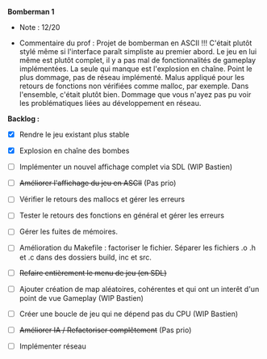 **Bomberman 1**
- Note : 12/20

- Commentaire du prof :
Projet de bomberman en ASCII !!! C'était plutôt stylé même si l'interface paraît simpliste au premier abord. Le jeu en lui même est plutôt complet, il y a pas mal de fonctionnalités de gameplay implémentées. La seule qui manque est l'explosion en chaîne. Point le plus dommage, pas de réseau implémenté. Malus appliqué pour les retours de fonctions non vérifiées comme malloc, par exemple. Dans l'ensemble, c'était plutôt bien. Dommage que vous n'ayez pas pu voir les problématiques liées au développement en réseau.


**Backlog :**
- [x] Rendre le jeu existant plus stable
- [x] Explosion en chaîne des bombes
- [ ] Implémenter un nouvel affichage complet via SDL (WIP Bastien)
- [ ] ~~Améliorer l'affichage du jeu en ASCII~~ (Pas prio)
- [ ] Vérifier le retours des mallocs et gérer les erreurs
- [ ] Tester le retours des fonctions en général et gérer les erreurs
- [ ] Gérer les fuites de mémoires.
- [ ] Amélioration du Makefile : factoriser le fichier. Séparer les fichiers .o .h et .c dans des dossiers build, inc et src.
- [ ] ~~Refaire entièrement le menu de jeu (en SDL)~~
- [ ] Ajouter création de map aléatoires, cohérentes et qui ont un interêt d'un point de vue Gameplay (WIP Bastien)
- [ ] Créer une boucle de jeu qui ne dépend pas du CPU (WIP Bastien)
- [ ] ~~Améliorer IA / Refactoriser complêtement~~ (Pas prio)
- [ ] Implémenter réseau

